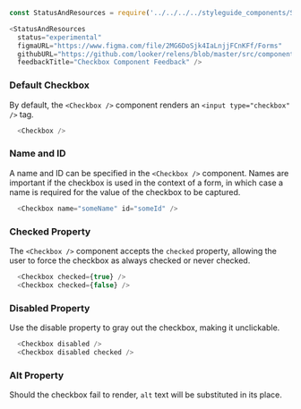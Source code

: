 ```js noeditor
const StatusAndResources = require('../../../../styleguide_components/StatusAndResources').StatusAndResources;

<StatusAndResources
  status="experimental"
  figmaURL="https://www.figma.com/file/2MG6DoSjk4IaLnjjFCnKFf/Forms"
  githubURL="https://github.com/looker/relens/blob/master/src/components/Form/Inputs/Checkbox.tsx"
  feedbackTitle="Checkbox Component Feedback" />
```

### Default Checkbox

By default, the `<Checkbox />` component renders an `<input type="checkbox" />` tag.

```js
  <Checkbox />
```

### Name and ID

A name and ID can be specified in the `<Checkbox />` component. Names are important if the checkbox is used in the context of a form, in which case a name is required for the value of the checkbox to be captured.

```js
  <Checkbox name="someName" id="someId" />
```

### Checked Property

The `<Checkbox />` component accepts the `checked` property, allowing the user to force the checkbox as always checked or never checked.

```js
  <Checkbox checked={true} />
  <Checkbox checked={false} />
```

### Disabled Property

Use the disable property to gray out the checkbox, making it unclickable.

```js
  <Checkbox disabled />
  <Checkbox disabled checked />

```

### Alt Property

Should the checkbox fail to render, `alt` text will be substituted in its place.

